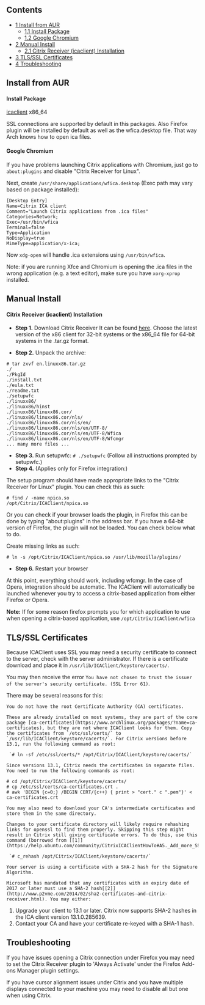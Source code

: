 ## Contents

*   [1 Install from AUR](#Install_from_AUR)
    *   [1.1 Install Package](#Install_Package)
    *   [1.2 Google Chromium](#Google_Chromium)
*   [2 Manual Install](#Manual_Install)
    *   [2.1 Citrix Receiver (icaclient) Installation](#Citrix_Receiver_.28icaclient.29_Installation)
*   [3 TLS/SSL Certificates](#TLS.2FSSL_Certificates)
*   [4 Troubleshooting](#Troubleshooting)

## Install from AUR

#### Install Package

[icaclient](https://aur.archlinux.org/packages/icaclient/) x86_64

SSL connections are supported by default in this packages. Also Firefox plugin will be installed by default as well as the wfica.desktop file. That way Arch knows how to open ica files.

#### Google Chromium

If you have problems launching Citrix applications with Chromium, just go to `about:plugins` and disable "Citrix Receiver for Linux".

Next, create `/usr/share/applications/wfica.desktop` (Exec path may vary based on package installed):

```
[Desktop Entry]
Name=Citrix ICA client
Comment="Launch Citrix applications from .ica files"
Categories=Network;
Exec=/usr/bin/wfica
Terminal=false
Type=Application
NoDisplay=true
MimeType=application/x-ica;
```

Now `xdg-open` will handle .ica extensions using `/usr/bin/wfica`.

Note: if you are running Xfce and Chromium is opening the .ica files in the wrong application (e.g. a text editor), make sure you have `xorg-xprop` installed.

## Manual Install

#### Citrix Receiver (icaclient) Installation

*   **Step 1.** Download Citrix Receiver It can be found [here](http://www.citrix.com/downloads/citrix-receiver/linux.html). Choose the latest version of the x86 client for 32-bit systems or the x86_64 file for 64-bit systems in the .tar.gz format.

*   **Step 2.** Unpack the archive:

```
# tar zxvf en.linuxx86.tar.gz
./
./PkgId
./install.txt
./eula.txt
./readme.txt
./setupwfc
./linuxx86/
./linuxx86/hinst
./linuxx86/linuxx86.cor/
./linuxx86/linuxx86.cor/nls/
./linuxx86/linuxx86.cor/nls/en/
./linuxx86/linuxx86.cor/nls/en/UTF-8/
./linuxx86/linuxx86.cor/nls/en/UTF-8/Wfica
./linuxx86/linuxx86.cor/nls/en/UTF-8/Wfcmgr
... many more files ...

```

*   **Step 3.** Run setupwfc: `# ./setupwfc` (Follow all instructions prompted by setupwfc.)
*   **Step 4.** (Applies only for Firefox integration:)

The setup program should have made appropriate links to the "Citrix Receiver for Linux" plugin. You can check this as such:

```
# find / -name npica.so
/opt/Citrix/ICAClient/npica.so

```

Or you can check if your browser loads the plugin, in Firefox this can be done by typing "about:plugins" in the address bar. If you have a 64-bit version of Firefox, the plugin will not be loaded. You can check below what to do.

Create missing links as such:

 `# ln -s /opt/Citrix/ICAClient/npica.so /usr/lib/mozilla/plugins/` 

*   **Step 6.** Restart your browser

At this point, everything should work, including wfcmgr. In the case of Opera, integration should be automatic. The ICAClient will automatically be launched whenever you try to access a citrix-based application from either Firefox or Opera.

**Note:** If for some reason firefox prompts you for which application to use when opening a citrix-based application, use `/opt/Citrix/ICAClient/wfica`

## TLS/SSL Certificates

Because ICAClient uses SSL you may need a security certificate to connect to the server, check with the server administrator. If there is a certificate download and place it in `/usr/lib/ICAClient/keystore/cacerts/`.

You may then receive the error `You have not chosen to trust the issuer of the server's security certificate. (SSL Error 61)`.

There may be several reasons for this:

	You do not have the root Certificate Authority (CA) certificates.

	These are already installed on most systems, they are part of the core package [ca-certificates](https://www.archlinux.org/packages/?name=ca-certificates), but they are not where ICAClient looks for them. Copy the certificates from `/etc/ssl/certs/` to `/usr/lib/ICAClient/keystore/cacerts/`. For Citrix versions before 13.1, run the following command as root:

	 `# ln -sf /etc/ssl/certs/* /opt/Citrix/ICAClient/keystore/cacerts/` 

	Since versions 13.1, Citrix needs the certificates in separate files. You need to run the following commands as root:

```
# cd /opt/Citrix/ICAClient/keystore/cacerts/
# cp /etc/ssl/certs/ca-certificates.crt .
# awk 'BEGIN {c=0;} /BEGIN CERT/{c++} { print > "cert." c ".pem"}' < ca-certificates.crt

```

	You may also need to download your CA's intermediate certificates and store them in the same directory.

	Changes to your certificate directory will likely require rehashing links for openssl to find them properly. Skipping this step might result in Citrix still giving certificate errors. To do this, use this command (borrowed from [[1]](https://help.ubuntu.com/community/CitrixICAClientHowTo#A5._Add_more_SSL_certificates))

	 `# c_rehash /opt/Citrix/ICAClient/keystore/cacerts/` 

	Your server is using a certificate with a SHA-2 hash for the Signature Algorithm.

	Microsoft has mandated that any certificates with an expiry date of 2017 or later must use a SHA-2 hash[[2]](http://www.p2vme.com/2014/02/sha2-certificates-and-citrix-receiver.html). You may either:

1.  Upgrade your client to 13.1 or later. Citrix now supports SHA-2 hashes in the ICA client version 13.1.0.285639.
2.  Contact your CA and have your certificate re-keyed with a SHA-1 hash.

## Troubleshooting

If you have issues opening a Citrix connection under Firefox you may need to set the Citrix Receiver plugin to 'Always Activate' under the Firefox Add-ons Manager plugin settings.

If you have cursor alignment issues under Citrix and you have multiple displays connected to your machine you may need to disable all but one when using Citrix.